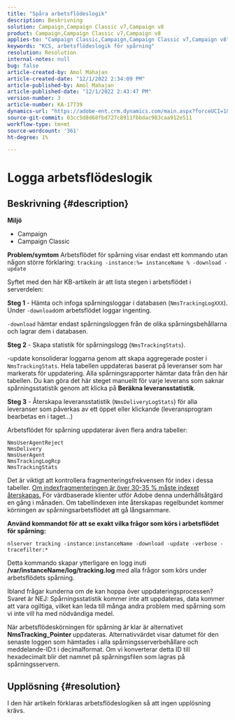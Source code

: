 ```yaml
---
title: "Spåra arbetsflödeslogik"
description: Beskrivning
solution: Campaign,Campaign Classic v7,Campaign v8
product: Campaign,Campaign Classic v7,Campaign v8
applies-to: "Campaign Classic,Campaign,Campaign Classic v7,Campaign v8"
keywords: "KCS, arbetsflödeslogik för spårning"
resolution: Resolution
internal-notes: null
bug: false
article-created-by: Amol Mahajan
article-created-date: "12/1/2022 2:34:09 PM"
article-published-by: Amol Mahajan
article-published-date: "12/1/2022 2:43:47 PM"
version-number: 3
article-number: KA-17739
dynamics-url: "https://adobe-ent.crm.dynamics.com/main.aspx?forceUCI=1&pagetype=entityrecord&etn=knowledgearticle&id=aed13c35-8571-ed11-9561-6045bd006793"
source-git-commit: 03cc5d8d68fbd727c8911fbbdac983caa912e511
workflow-type: tm+mt
source-wordcount: '361'
ht-degree: 1%

---
```


# Logga arbetsflödeslogik

## Beskrivning {#description}

<b>Miljö</b>
- Campaign
- Campaign Classic



<b>Problem/symtom</b>
Arbetsflödet för spårning visar endast ett kommando utan någon större förklaring: `tracking -instance:%= instanceName % -download -update`



Syftet med den här KB-artikeln är att lista stegen i arbetsflödet i serverdelen:

<b>Steg 1</b> - Hämta och infoga spårningsloggar i databasen (`NmsTrackingLogXXX`). Under `-download`om arbetsflödet loggar ingenting.

`-download` hämtar endast spårningsloggen från de olika spårningsbehållarna och lagrar dem i databasen.

<b>Steg 2</b> - Skapa statistik för spårningslogg (`NmsTrackingStats`).

-update konsoliderar loggarna genom att skapa aggregerade poster i `NmsTrackingStats`. Hela tabellen uppdateras baserat på leveranser som har markerats för uppdatering. Alla spårningsrapporter hämtar data från den här tabellen. Du kan göra det här steget manuellt för varje leverans som saknar spårningsstatistik genom att klicka på <b>Beräkna leveransstatistik</b>.

<b>Steg 3</b> - Återskapa leveransstatistik (`NmsDeliveryLogStats`) för alla leveranser som påverkas av ett öppet eller klickande (leveransprogram bearbetas en i taget...)

Arbetsflödet för spårning uppdaterar även flera andra tabeller:




```
NmsUserAgentReject 
NmsDelivery 
NmsUserAgent 
NmsTrackingLogRcp 
NmsTrackingStats
```


Det är viktigt att kontrollera fragmenteringsfrekvensen för index i dessa tabeller. <u>Om indexfragmenteringen är över 30-35 % måste indexet återskapas.</u> För värdbaserade klienter utför Adobe denna underhållsåtgärd en gång i månaden. Om tabellindexen inte återskapas regelbundet kommer körningen av spårningsarbetsflödet att gå långsammare.

<b>Använd kommandot för att se exakt vilka frågor som körs i arbetsflödet för spårning:</b>

`nlserver tracking -instance:instanceName -download -update -verbose -tracefilter:*`

Detta kommando skapar ytterligare en logg inuti <b>/var/instanceName/log/tracking.log </b>med alla frågor som körs under arbetsflödets spårning.

Ibland frågar kunderna om de kan hoppa över uppdateringsprocessen? Svaret är NEJ: Spårningsstatistik kommer inte att uppdateras, data kommer att vara ogiltiga, vilket kan leda till många andra problem med spårning som vi inte vill ha med nödvändiga medel.

När arbetsflödeskörningen för spårning är klar är alternativet <b>NmsTracking_Pointer </b>uppdateras. Alternativvärdet visar datumet för den senaste loggen som hämtades i alla spårningsserverbehållare och meddelande-ID:t i decimalformat. Om vi konverterar detta ID till hexadecimalt blir det namnet på spårningsfilen som lagras på spårningsservern.


## Upplösning {#resolution}


I den här artikeln förklaras arbetsflödeslogiken så att ingen upplösning krävs.
